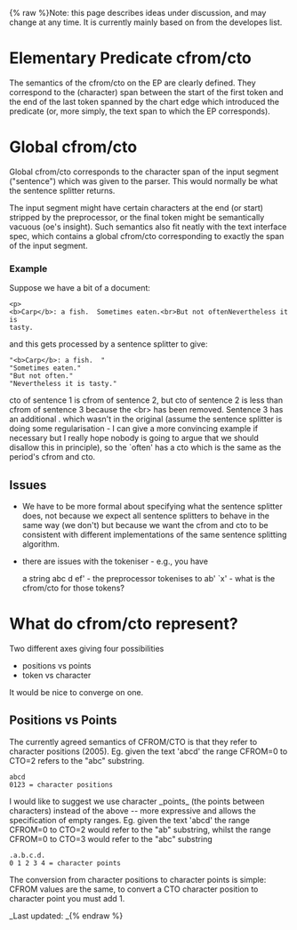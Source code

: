{% raw %}Note: this page describes ideas under discussion, and may change at any
time. It is currently mainly based on from the developes list.

# Elementary Predicate cfrom/cto

The semantics of the cfrom/cto on the EP are clearly defined. They
correspond to the (character) span between the start of the first token
and the end of the last token spanned by the chart edge which introduced
the predicate (or, more simply, the text span to which the EP
corresponds).

# Global cfrom/cto

Global cfrom/cto corresponds to the character span of the input segment
("sentence") which was given to the parser. This would normally be what
the sentence splitter returns.

The input segment might have certain characters at the end (or start)
stripped by the preprocessor, or the final token might be semantically
vacuous (oe's insight). Such semantics also fit neatly with the text
interface spec, which contains a global cfrom/cto corresponding to
exactly the span of the input segment.

### Example

Suppose we have a bit of a document:

    <p>
    <b>Carp</b>: a fish.  Sometimes eaten.<br>But not oftenNevertheless it is
    tasty.

and this gets processed by a sentence splitter to give:

    "<b>Carp</b>: a fish.  "
    "Sometimes eaten."
    "But not often."
    "Nevertheless it is tasty."

cto of sentence 1 is cfrom of sentence 2, but cto of sentence 2 is less
than cfrom of sentence 3 because the &lt;br&gt; has been removed.
Sentence 3 has an additional . which wasn't in the original (assume the
sentence splitter is doing some regularisation - I can give a more
convincing example if necessary but I really hope nobody is going to
argue that we should disallow this in principle), so the \`often' has a
cto which is the same as the period's cfrom and cto.

## Issues

- We have to be more formal about specifying what the sentence
splitter does, not because we expect all sentence splitters to
behave in the same way (we don't) but because we want the cfrom and
cto to be consistent with different implementations of the same
sentence splitting algorithm.
- there are issues with the tokeniser - e.g., you have
  
  a string abc d ef' - the preprocessor tokenises to ab' \`x' - what
is the cfrom/cto for those tokens?

# What do cfrom/cto represent?

Two different axes giving four possibilities

- positions vs points
- token vs character

It would be nice to converge on one.

## Positions vs Points

The currently agreed semantics of CFROM/CTO is that they refer to
character positions (2005). Eg. given the text 'abcd' the range CFROM=0
to CTO=2 refers to the "abc" substring.

    abcd
    0123 = character positions

I would like to suggest we use character \_points\_ (the points between
characters) instead of the above -- more expressive and allows the
specification of empty ranges. Eg. given the text 'abcd' the range
CFROM=0 to CTO=2 would refer to the "ab" substring, whilst the range
CFROM=0 to CTO=3 would refer to the "abc" substring

    .a.b.c.d.
    0 1 2 3 4 = character points

The conversion from character positions to character points is simple:
CFROM values are the same, to convert a CTO character position to
character point you must add 1.

_Last updated: _{% endraw %}